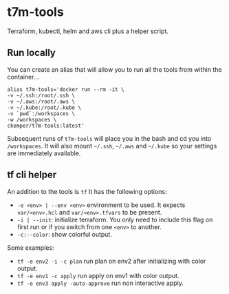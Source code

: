 # t7m-tools
Terraform, kubectl, helm and aws cli plus a helper script.

## Run locally

You can create an alias that will allow you to run all the tools from within the container...
```
alias t7m-tools='docker run --rm -it \
-v ~/.ssh:/root/.ssh \
-v ~/.aws:/root/.aws \
-v ~/.kube:/root/.kube \
-v `pwd`:/workspaces \
-w /workspaces \
ckemper/t7m-tools:latest'
```

Subsequent runs of `t7m-tools` will place you in the bash and cd you into `/workspaces`.
It will also mount `~/.ssh`, `~/.aws` and `~/.kube` so your settings are immediately available.

## tf cli helper

An addition to the tools is `tf`
It has the following options:
* `-e <env> | --env <env>` environment to be used. It expects `var/<env>.hcl` and `var/<env>.tfvars` to be present.
* `-i | --init`: initialize terraform. You only need to include this flag on first run or if you switch from one `<env>` to another.
* `-c:--color`: show colorful output.

Some examples:
* `tf -e env2 -i -c plan` run plan on env2 after initializing with color output.
* `tf -e env1 -c apply` run apply on env1 with color output.
* `tf -e env3 apply -auto-approve` run non interactive apply.
